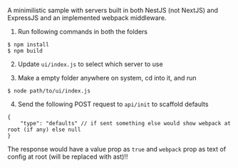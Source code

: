 A minimilistic sample with servers built in both NestJS (not NextJS) and ExpressJS and an implemented webpack middleware.

1. Run following commands in both the folders
```
$ npm install
$ npm build
```

2. Update `ui/index.js` to select which server to use

3. Make a empty folder anywhere on system, cd into it, and run
```
$ node path/to/ui/index.js
```

4. Send the following POST request to `api/init` to scaffold defaults
```
{
    "type": "defaults" // if sent something else would show webpack at root (if any) else null
}
```

The response would have a value prop as `true` and `webpack` prop as text of config at root (will be replaced with ast)!!